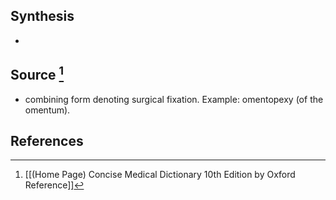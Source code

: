 ## Synthesis
- 
## Source [^1]
- combining form denoting surgical fixation. Example: omentopexy (of the omentum).
## References

[^1]: [[(Home Page) Concise Medical Dictionary 10th Edition by Oxford Reference]]